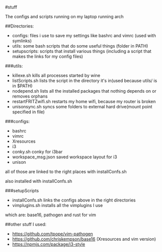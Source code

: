 #stuff 

The configs and scripts running on my laptop running arch

##Directories:

* configs: files i use to save my settings like bashrc and vimrc
	(used with symlinks)
* utils: some bash scripts that do some useful things
	(folder in PATH)
* setupscripts: scripts that install various things
	(including a script that makes the links for my config files)

###utils:

* killexe.sh kills all processes started by wine
* listScripts.sh lists the script in the directory it's in(used because utils/ is in $PATH)
* nodepend.sh lists all the installed packages that nothing depends on or removes orphans
* restartFRITZwifi.sh restarts my home wifi, because my router is broken
* unisonsync.sh syncs some folders to external hard drive(mount point specified in file)

###configs:

* bashrc
* vimrc
* Xresources
* i3
* conky.sh conky for i3bar
* workspace_msg.json saved workspace layout for i3
* unison

all of those are linked to the right places with installConfs.sh

also installed with installConfs.sh

###setupScripts

* installConfs.sh links the configs above in the right directories
* vimplugins.sh installs all the vimplugins I use

which are: base16, pathogen and rust for vim

##other stuff I used:

* https://github.com/tpope/vim-pathogen
* https://github.com/chriskempson/base16 (Xresources and vim version)
* https://npmjs.com/package/i3-style
